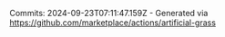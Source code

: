 Commits: 2024-09-23T07:11:47.159Z - Generated via https://github.com/marketplace/actions/artificial-grass
<br>
